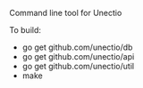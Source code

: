 Command line tool for Unectio

To build:
* go get github.com/unectio/db
* go get github.com/unectio/api
* go get github.com/unectio/util
* make
